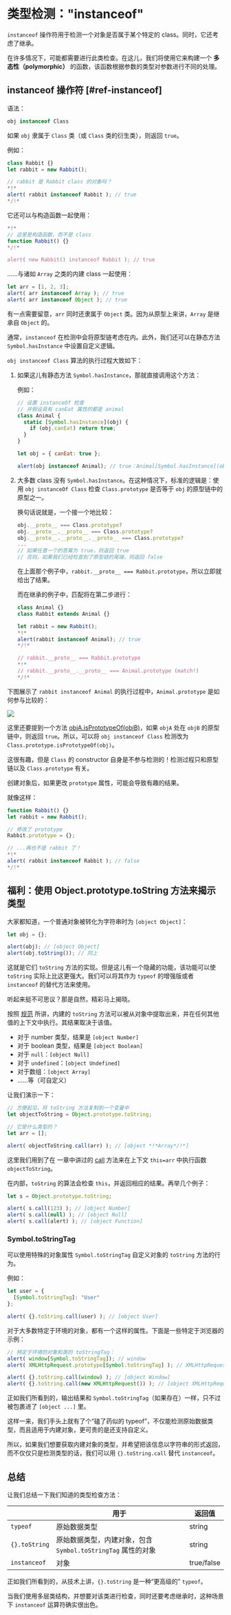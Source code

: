 # 类型检测："instanceof"

`instanceof` 操作符用于检测一个对象是否属于某个特定的 class。同时，它还考虑了继承。

在许多情况下，可能都需要进行此类检查。在这儿，我们将使用它来构建一个 **多态性（polymorphic）** 的函数，该函数根据参数的类型对参数进行不同的处理。

## instanceof 操作符 [#ref-instanceof]

语法：
```js
obj instanceof Class
```

如果 `obj` 隶属于 `Class` 类（或 `Class` 类的衍生类），则返回 `true`。

例如：

```js run
class Rabbit {}
let rabbit = new Rabbit();

// rabbit 是 Rabbit class 的对象吗？
*!*
alert( rabbit instanceof Rabbit ); // true
*/!*
```

它还可以与构造函数一起使用：

```js run
*!*
// 这里是构造函数，而不是 class
function Rabbit() {}
*/!*

alert( new Rabbit() instanceof Rabbit ); // true
```

……与诸如 `Array` 之类的内建 class 一起使用：

```js run
let arr = [1, 2, 3];
alert( arr instanceof Array ); // true
alert( arr instanceof Object ); // true
```

有一点需要留意，`arr` 同时还隶属于 `Object` 类。因为从原型上来讲，`Array` 是继承自 `Object` 的。

通常，`instanceof` 在检测中会将原型链考虑在内。此外，我们还可以在静态方法 `Symbol.hasInstance` 中设置自定义逻辑。

`obj instanceof Class` 算法的执行过程大致如下：

1. 如果这儿有静态方法 `Symbol.hasInstance`，那就直接调用这个方法：

    例如：

    ```js run
    // 设置 instanceOf 检查
    // 并假设具有 canEat 属性的都是 animal
    class Animal {
      static [Symbol.hasInstance](obj) {
        if (obj.canEat) return true;
      }
    }

    let obj = { canEat: true };

    alert(obj instanceof Animal); // true：Animal[Symbol.hasInstance](obj) 被调用
    ```

2. 大多数 class 没有 `Symbol.hasInstance`。在这种情况下，标准的逻辑是：使用 `obj instanceOf Class` 检查 `Class.prototype` 是否等于 `obj` 的原型链中的原型之一。

    换句话说就是，一个接一个地比较：
    ```js
    obj.__proto__ === Class.prototype?
    obj.__proto__.__proto__ === Class.prototype?
    obj.__proto__.__proto__.__proto__ === Class.prototype?
    ...
    // 如果任意一个的答案为 true，则返回 true
    // 否则，如果我们已经检查到了原型链的尾端，则返回 false
    ```

    在上面那个例子中，`rabbit.__proto__ === Rabbit.prototype`，所以立即就给出了结果。

    而在继承的例子中，匹配将在第二步进行：

    ```js run
    class Animal {}
    class Rabbit extends Animal {}

    let rabbit = new Rabbit();
    *!*
    alert(rabbit instanceof Animal); // true
    */!*

    // rabbit.__proto__ === Rabbit.prototype
    *!*
    // rabbit.__proto__.__proto__ === Animal.prototype (match!)
    */!*
    ```

下图展示了 `rabbit instanceof Animal` 的执行过程中，`Animal.prototype` 是如何参与比较的：

![](instanceof.svg)

这里还要提到一个方法 [objA.isPrototypeOf(objB)](mdn:js/object/isPrototypeOf)，如果 `objA` 处在 `objB` 的原型链中，则返回 `true`。所以，可以将 `obj instanceof Class` 检测改为 `Class.prototype.isPrototypeOf(obj)`。

这很有趣，但是 `Class` 的 constructor 自身是不参与检测的！检测过程只和原型链以及 `Class.prototype` 有关。

创建对象后，如果更改 `prototype` 属性，可能会导致有趣的结果。

就像这样：

```js run
function Rabbit() {}
let rabbit = new Rabbit();

// 修改了 prototype
Rabbit.prototype = {};

// ...再也不是 rabbit 了！
*!*
alert( rabbit instanceof Rabbit ); // false
*/!*
```

## 福利：使用 Object.prototype.toString 方法来揭示类型

大家都知道，一个普通对象被转化为字符串时为 `[object Object]`：

```js run
let obj = {};

alert(obj); // [object Object]
alert(obj.toString()); // 同上
```

这就是它们 `toString` 方法的实现。但是这儿有一个隐藏的功能，该功能可以使 `toString` 实际上比这更强大。我们可以将其作为 `typeof` 的增强版或者 `instanceof` 的替代方法来使用。

听起来挺不可思议？那是自然，精彩马上揭晓。

按照 [规范](https://tc39.github.io/ecma262/#sec-object.prototype.tostring) 所讲，内建的 `toString` 方法可以被从对象中提取出来，并在任何其他值的上下文中执行。其结果取决于该值。

- 对于 number 类型，结果是 `[object Number]`
- 对于 boolean 类型，结果是 `[object Boolean]`
- 对于 `null`：`[object Null]`
- 对于 `undefined`：`[object Undefined]`
- 对于数组：`[object Array]`
- ……等（可自定义）

让我们演示一下：

```js run
// 方便起见，将 toString 方法复制到一个变量中
let objectToString = Object.prototype.toString;

// 它是什么类型的？
let arr = [];

alert( objectToString.call(arr) ); // [object *!*Array*/!*]
```

这里我们用到了在 [](info:call-apply-decorators) 一章中讲过的 [call](mdn:js/function/call) 方法来在上下文 `this=arr` 中执行函数 `objectToString`。

在内部，`toString` 的算法会检查 `this`，并返回相应的结果。再举几个例子：

```js run
let s = Object.prototype.toString;

alert( s.call(123) ); // [object Number]
alert( s.call(null) ); // [object Null]
alert( s.call(alert) ); // [object Function]
```

### Symbol.toStringTag

可以使用特殊的对象属性 `Symbol.toStringTag` 自定义对象的 `toString` 方法的行为。

例如：

```js run
let user = {
  [Symbol.toStringTag]: "User"
};

alert( {}.toString.call(user) ); // [object User]
```

对于大多数特定于环境的对象，都有一个这样的属性。下面是一些特定于浏览器的示例：

```js run
// 特定于环境的对象和类的 toStringTag：
alert( window[Symbol.toStringTag]); // window
alert( XMLHttpRequest.prototype[Symbol.toStringTag] ); // XMLHttpRequest

alert( {}.toString.call(window) ); // [object Window]
alert( {}.toString.call(new XMLHttpRequest()) ); // [object XMLHttpRequest]
```

正如我们所看到的，输出结果和 `Symbol.toStringTag`（如果存在）一样，只不过被包裹进了 `[object ...]` 里。

这样一来，我们手头上就有了个“磕了药似的 typeof”，不仅能检测原始数据类型，而且适用于内建对象，更可贵的是还支持自定义。

所以，如果我们想要获取内建对象的类型，并希望把该信息以字符串的形式返回，而不仅仅只是检测类型的话，我们可以用 `{}.toString.call` 替代 `instanceof`。

## 总结

让我们总结一下我们知道的类型检查方法：

|               | 用于 |  返回值      |
|---------------|-------------|---------------|
| `typeof`      | 原始数据类型 |  string       |
| `{}.toString` | 原始数据类型，内建对象，包含 `Symbol.toStringTag` 属性的对象 | string |
| `instanceof`  | 对象     |  true/false   |

正如我们所看到的，从技术上讲，`{}.toString` 是一种“更高级的” `typeof`。

当我们使用多层类结构，并想要对该类进行检查，同时还要考虑继承时，这种场景下 `instanceof` 运算符确实很出色。
